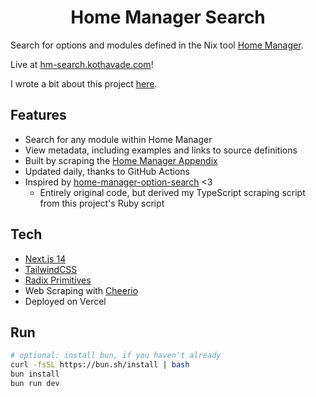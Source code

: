 <h1 align="center">Home Manager Search</h1>

Search for options and modules defined in the Nix tool [Home Manager](https://github.com/nix-community/home-manager).

Live at [hm-search.kothavade.com](https://hm-search.kothavade.com)!

I wrote a bit about this project [here](https://kothavade.com/posts/hm-search).

## Features

- Search for any module within Home Manager
- View metadata, including examples and links to source definitions
- Built by scraping the [Home Manager Appendix](https://nix-community.github.io/home-manager/options.xhtml)
- Updated daily, thanks to GitHub Actions
- Inspired by [home-manager-option-search](https://mipmip.github.io/home-manager-option-search/) <3
  - Entirely original code, but derived my TypeScript scraping script from this project's Ruby script

## Tech

- [Next.js 14](https://nextjs.org)
- [TailwindCSS](https://tailwindcss.com)
- [Radix Primitives](https://radix-ui.com/primitives)
- Web Scraping with [Cheerio](https://cheerio.js.org)
- Deployed on Vercel

## Run

```bash
# optional: install bun, if you haven't already
curl -fsSL https://bun.sh/install | bash
bun install
bun run dev
```
